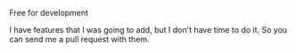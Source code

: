 Free for development

I have features that I was going to add, but I don't have time to do it.
So you can send me a pull request with them.
